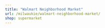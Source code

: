```yaml
---
title: "Walmart Neighborhood Market"
url: /milwaukie/walmart-neighborhood-market/
shop: supermarket
---
```

